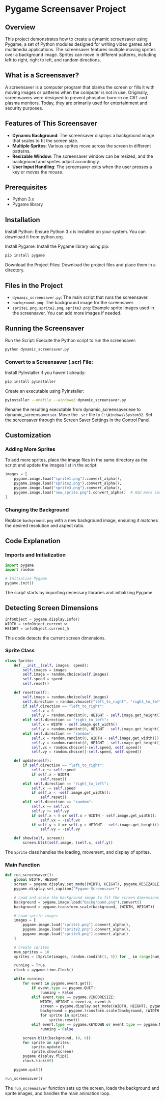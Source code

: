 # Pygame Screensaver Project

## Overview
This project demonstrates how to create a dynamic screensaver using Pygame, a set of Python modules designed for writing video games and multimedia applications. The screensaver features multiple moving sprites over a background image. Sprites can move in different patterns, including left to right, right to left, and random directions.

## What is a Screensaver?
A screensaver is a computer program that blanks the screen or fills it with moving images or patterns when the computer is not in use. Originally, screensavers were designed to prevent phosphor burn-in on CRT and plasma monitors. Today, they are primarily used for entertainment and security purposes.

## Features of This Screensaver
- **Dynamic Background**: The screensaver displays a background image that scales to fit the screen size.
- **Multiple Sprites**: Various sprites move across the screen in different patterns.
- **Resizable Window**: The screensaver window can be resized, and the background and sprites adjust accordingly.
- **User Input Handling**: The screensaver exits when the user presses a key or moves the mouse.
## Prerequisites
- Python 3.x
- Pygame library
## Installation
Install Python: Ensure Python 3.x is installed on your system. You can download it from python.org.

Install Pygame: Install the Pygame library using pip:

```sh
pip install pygame
```
Download the Project Files: Download the project files and place them in a directory.

## Files in the Project
- `dynamic_screensaver.py`: The main script that runs the screensaver.
- `background.png`: The background image for the screensaver.
- `sprite1.png`, `sprite2.png`, `sprite3.png`: Example sprite images used in the screensaver. 
You can add more images if needed.

## Running the Screensaver
Run the Script: Execute the Python script to run the screensaver:

```sh
python dynamic_screensaver.py
```

### Convert to a Screensaver (.scr) File:

Install PyInstaller if you haven't already:
```sh
pip install pyinstaller
```

Create an executable using PyInstaller:
```sh
pyinstaller --onefile --windowed dynamic_screensaver.py
```
Rename the resulting executable from dynamic_screensaver.exe to dynamic_screensaver.scr.
Move the `.scr` file to `C:\Windows\System32`.
Set the screensaver through the Screen Saver Settings in the Control Panel.

## Customization

### Adding More Sprites
To add more sprites, place the image files in the same directory as the script and update the images list in the script:

```python
images = [
    pygame.image.load("sprite1.png").convert_alpha(),
    pygame.image.load("sprite2.png").convert_alpha(),
    pygame.image.load("sprite3.png").convert_alpha(),
    pygame.image.load("new_sprite.png").convert_alpha()  # Add more images here
]
```

### Changing the Background
Replace `background.png` with a new background image, ensuring it matches the desired resolution and aspect ratio.

## Code Explanation

### Imports and Initialization

```python
import pygame
import random

# Initialize Pygame
pygame.init()
```

The script starts by importing necessary libraries and initializing Pygame.

## Detecting Screen Dimensions
```python
infoObject = pygame.display.Info()
WIDTH = infoObject.current_w
HEIGHT = infoObject.current_h
```

This code detects the current screen dimensions.

### Sprite Class

```python
class Sprite:
    def __init__(self, images, speed):
        self.images = images
        self.image = random.choice(self.images)
        self.speed = speed
        self.reset()

    def reset(self):
        self.image = random.choice(self.images)
        self.direction = random.choice(["left_to_right", "right_to_left", "random"])
        if self.direction == "left_to_right":
            self.x = 0
            self.y = random.randint(0, HEIGHT - self.image.get_height())
        elif self.direction == "right_to_left":
            self.x = WIDTH - self.image.get_width()
            self.y = random.randint(0, HEIGHT - self.image.get_height())
        elif self.direction == "random":
            self.x = random.randint(0, WIDTH - self.image.get_width())
            self.y = random.randint(0, HEIGHT - self.image.get_height())
            self.vx = random.choice([-self.speed, self.speed])
            self.vy = random.choice([-self.speed, self.speed])

    def update(self):
        if self.direction == "left_to_right":
            self.x += self.speed
            if self.x > WIDTH:
                self.reset()
        elif self.direction == "right_to_left":
            self.x -= self.speed
            if self.x < -self.image.get_width():
                self.reset()
        elif self.direction == "random":
            self.x += self.vx
            self.y += self.vy
            if self.x < 0 or self.x > WIDTH - self.image.get_width():
                self.vx = -self.vx
            if self.y < 0 or self.y > HEIGHT - self.image.get_height():
                self.vy = -self.vy

    def show(self, screen):
        screen.blit(self.image, (self.x, self.y))
```

The `Sprite` class handles the loading, movement, and display of sprites.

### Main Function

```python
def run_screensaver():
    global WIDTH, HEIGHT
    screen = pygame.display.set_mode((WIDTH, HEIGHT), pygame.RESIZABLE)
    pygame.display.set_caption("Pygame Screensaver")

    # Load and scale the background image to fit the screen dimensions
    background = pygame.image.load("background.png").convert()
    background = pygame.transform.scale(background, (WIDTH, HEIGHT))

    # Load sprite images
    images = [
        pygame.image.load("sprite1.png").convert_alpha(),
        pygame.image.load("sprite2.png").convert_alpha(),
        pygame.image.load("sprite3.png").convert_alpha()
    ]

    # Create sprites
    num_sprites = 10
    sprites = [Sprite(images, random.randint(1, 5)) for _ in range(num_sprites)]

    running = True
    clock = pygame.time.Clock()

    while running:
        for event in pygame.event.get():
            if event.type == pygame.QUIT:
                running = False
            elif event.type == pygame.VIDEORESIZE:
                WIDTH, HEIGHT = event.w, event.h
                screen = pygame.display.set_mode((WIDTH, HEIGHT), pygame.RESIZABLE)
                background = pygame.transform.scale(background, (WIDTH, HEIGHT))
                for sprite in sprites:
                    sprite.reset()
            elif event.type == pygame.KEYDOWN or event.type == pygame.MOUSEMOTION:
                running = False

        screen.blit(background, (0, 0))
        for sprite in sprites:
            sprite.update()
            sprite.show(screen)
        pygame.display.flip()
        clock.tick(60)

    pygame.quit()

run_screensaver()
```

The `run_screensaver` function sets up the screen, loads the background and sprite images, and handles the main animation loop.